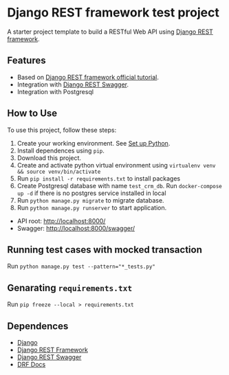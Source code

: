 # Django REST framework test project

A starter project template to build a RESTful Web API using [Django REST framework](http://www.django-rest-framework.org/).

## Features

- Based on [Django REST framework official tutorial](http://www.django-rest-framework.org/tutorial/quickstart/).
- Integration with [Django REST Swagger](https://django-rest-swagger.readthedocs.io/en/latest/).
- Integration with Postgresql

## How to Use

To use this project, follow these steps:

1. Create your working environment.  See [Set up Python](http://sourabhbajaj.com/mac-setup/Python/README.html).
2. Install dependences using `pip`.  
3. Download this project.
4. Create and activate python virtual environment using `virtualenv venv && source venv/bin/activate`
5. Run `pip install -r requirements.txt` to install packages
6. Create Postgresql database with name `test_crm_db`. Run `docker-compose up -d` if there is no postgres service installed in local
7. Run `python manage.py migrate` to migrate database.
8. Run `python manage.py runserver` to start application.

- API root: [http://localhost:8000/](http://localhost:8000/) 
- Swagger: [http://localhost:8000/swagger/](http://localhost:8000/swagger/)

## Running test cases with mocked transaction
Run `python manage.py test --pattern="*_tests.py"`

## Genarating `requirements.txt`

Run `pip freeze --local > requirements.txt`

## Dependences

- [Django](https://www.djangoproject.com/)
- [Django REST Framework](http://www.django-rest-framework.org/)
- [Django REST Swagger](https://django-rest-swagger.readthedocs.io/)
- [DRF Docs](https://drf-yasg.readthedocs.io/en/stable/readme.html)
